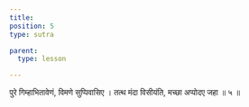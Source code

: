 ```yaml
---
title: 
position: 5
type: sutra

parent:
  type: lesson

---
```


पुरे गिम्हाभितावेणं, विमणे सुप्पिवासिए । 
तत्थ मंदा विसीयंति, मच्छा अप्पोदए जहा ॥ ५ ॥